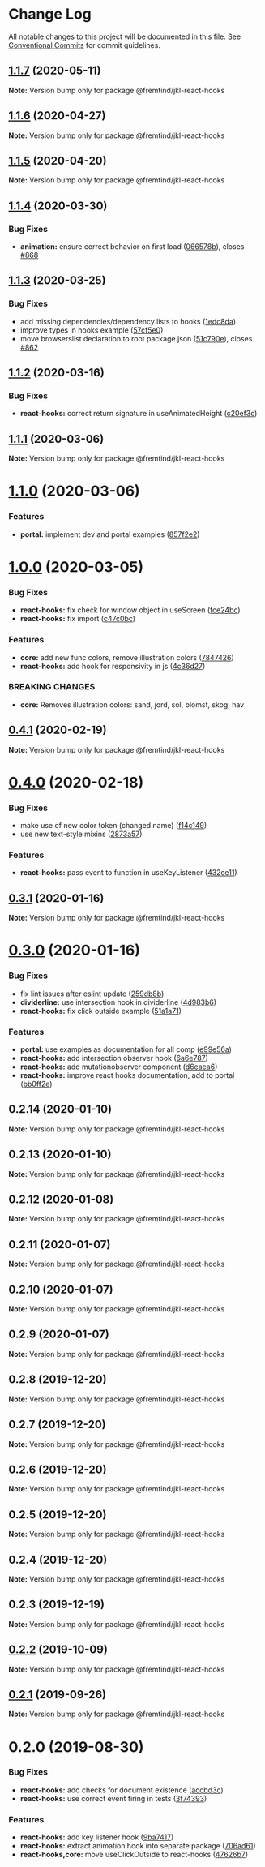# Change Log

All notable changes to this project will be documented in this file.
See [Conventional Commits](https://conventionalcommits.org) for commit guidelines.

## [1.1.7](https://github.com/fremtind/jokul/compare/@fremtind/jkl-react-hooks@1.1.6...@fremtind/jkl-react-hooks@1.1.7) (2020-05-11)

**Note:** Version bump only for package @fremtind/jkl-react-hooks





## [1.1.6](https://github.com/fremtind/jokul/compare/@fremtind/jkl-react-hooks@1.1.5...@fremtind/jkl-react-hooks@1.1.6) (2020-04-27)

**Note:** Version bump only for package @fremtind/jkl-react-hooks





## [1.1.5](https://github.com/fremtind/jokul/compare/@fremtind/jkl-react-hooks@1.1.4...@fremtind/jkl-react-hooks@1.1.5) (2020-04-20)

**Note:** Version bump only for package @fremtind/jkl-react-hooks





## [1.1.4](https://github.com/fremtind/jokul/compare/@fremtind/jkl-react-hooks@1.1.3...@fremtind/jkl-react-hooks@1.1.4) (2020-03-30)


### Bug Fixes

* **animation:** ensure correct behavior on first load ([066578b](https://github.com/fremtind/jokul/commit/066578bae76aaf8d4cfe769e5231d0f5388e6c21)), closes [#868](https://github.com/fremtind/jokul/issues/868)





## [1.1.3](https://github.com/fremtind/jokul/compare/@fremtind/jkl-react-hooks@1.1.2...@fremtind/jkl-react-hooks@1.1.3) (2020-03-25)


### Bug Fixes

* add missing dependencies/dependency lists to hooks ([1edc8da](https://github.com/fremtind/jokul/commit/1edc8dabe612ca35a5fab7a6b57ec250dda01771))
* improve types in hooks example ([57cf5e0](https://github.com/fremtind/jokul/commit/57cf5e0305d1f9b8ff42afd61fdfabd5de0e2e0a))
* move browserslist declaration to root package.json ([51c790e](https://github.com/fremtind/jokul/commit/51c790ea79ca3d667871380c6bfbe85a5738920b)), closes [#862](https://github.com/fremtind/jokul/issues/862)





## [1.1.2](https://github.com/fremtind/jokul/compare/@fremtind/jkl-react-hooks@1.1.1...@fremtind/jkl-react-hooks@1.1.2) (2020-03-16)


### Bug Fixes

* **react-hooks:** correct return signature in useAnimatedHeight ([c20ef3c](https://github.com/fremtind/jokul/commit/c20ef3cb6d7cda14cba6751bf8f62fc1fcd866d5))





## [1.1.1](https://github.com/fremtind/jokul/compare/@fremtind/jkl-react-hooks@1.1.0...@fremtind/jkl-react-hooks@1.1.1) (2020-03-06)

**Note:** Version bump only for package @fremtind/jkl-react-hooks





# [1.1.0](https://github.com/fremtind/jokul/compare/@fremtind/jkl-react-hooks@1.0.0...@fremtind/jkl-react-hooks@1.1.0) (2020-03-06)


### Features

* **portal:** implement dev and portal examples ([857f2e2](https://github.com/fremtind/jokul/commit/857f2e29359f9442a7da0c977a94d63dfbdfc194))





# [1.0.0](https://github.com/fremtind/jokul/compare/@fremtind/jkl-react-hooks@0.4.1...@fremtind/jkl-react-hooks@1.0.0) (2020-03-05)


### Bug Fixes

* **react-hooks:** fix check for window object in useScreen ([fce24bc](https://github.com/fremtind/jokul/commit/fce24bc8bf96960a15334017c2c54fc7cd75762d))
* **react-hooks:** fix import ([c47c0bc](https://github.com/fremtind/jokul/commit/c47c0bcb9ebf320ef67800c8925179406504a520))


### Features

* **core:** add new func colors, remove illustration colors ([7847426](https://github.com/fremtind/jokul/commit/7847426fe77f723cd68085d4d995b3d867693c86))
* **react-hooks:** add hook for responsivity in js ([4c36d27](https://github.com/fremtind/jokul/commit/4c36d27a8928a329e4ead16636f7f5a33d6b423f))


### BREAKING CHANGES

* **core:** Removes illustration colors: sand, jord, sol, blomst, skog, hav





## [0.4.1](https://github.com/fremtind/jokul/compare/@fremtind/jkl-react-hooks@0.4.0...@fremtind/jkl-react-hooks@0.4.1) (2020-02-19)

**Note:** Version bump only for package @fremtind/jkl-react-hooks





# [0.4.0](https://github.com/fremtind/jokul/compare/@fremtind/jkl-react-hooks@0.3.1...@fremtind/jkl-react-hooks@0.4.0) (2020-02-18)


### Bug Fixes

* make use of new color token (changed name) ([f14c149](https://github.com/fremtind/jokul/commit/f14c149f779e65fe0775afde4421aef26be8ed1d))
* use new text-style mixins ([2873a57](https://github.com/fremtind/jokul/commit/2873a57f4570ddb87a7390a773433d26a9fde4ac))


### Features

* **react-hooks:** pass event to function in useKeyListener ([432ce11](https://github.com/fremtind/jokul/commit/432ce1160d85c7674e98277b2309d93f9f355d46))





## [0.3.1](https://github.com/fremtind/jokul/compare/@fremtind/jkl-react-hooks@0.3.0...@fremtind/jkl-react-hooks@0.3.1) (2020-01-16)

**Note:** Version bump only for package @fremtind/jkl-react-hooks





# [0.3.0](https://github.com/fremtind/jokul/compare/@fremtind/jkl-react-hooks@0.2.5...@fremtind/jkl-react-hooks@0.3.0) (2020-01-16)


### Bug Fixes

* fix lint issues after eslint update ([259db8b](https://github.com/fremtind/jokul/commit/259db8bf27f6751ec86c413129162728c3c903d6))
* **dividerline:** use intersection hook in dividerline ([4d983b6](https://github.com/fremtind/jokul/commit/4d983b6dec70efd8ff60093f9e103a1344867f86))
* **react-hooks:** fix click outside example ([51a1a71](https://github.com/fremtind/jokul/commit/51a1a71ccc2a6ad69bf6eb52e8e3f30d12f7d32a))


### Features

* **portal:** use examples as documentation for all comp ([e99e56a](https://github.com/fremtind/jokul/commit/e99e56ab2f5bf13cd0e72bf010e6472a08ffabe9))
* **react-hooks:** add intersection observer hook ([6a6e787](https://github.com/fremtind/jokul/commit/6a6e7875542e8563d7f802500525194335c9ba19))
* **react-hooks:** add mutationobserver component ([d6caea6](https://github.com/fremtind/jokul/commit/d6caea6dca91cc7a92a193fc8ac9bdda6906f2e0))
* **react-hooks:** improve react hooks documentation, add to portal ([bb0ff2e](https://github.com/fremtind/jokul/commit/bb0ff2ea005343dd1ea2e5fda121b9aef478359d))





## 0.2.14 (2020-01-10)

**Note:** Version bump only for package @fremtind/jkl-react-hooks





## 0.2.13 (2020-01-10)

**Note:** Version bump only for package @fremtind/jkl-react-hooks





## 0.2.12 (2020-01-08)

**Note:** Version bump only for package @fremtind/jkl-react-hooks





## 0.2.11 (2020-01-07)

**Note:** Version bump only for package @fremtind/jkl-react-hooks





## 0.2.10 (2020-01-07)

**Note:** Version bump only for package @fremtind/jkl-react-hooks





## 0.2.9 (2020-01-07)

**Note:** Version bump only for package @fremtind/jkl-react-hooks





## 0.2.8 (2019-12-20)

**Note:** Version bump only for package @fremtind/jkl-react-hooks





## 0.2.7 (2019-12-20)

**Note:** Version bump only for package @fremtind/jkl-react-hooks





## 0.2.6 (2019-12-20)

**Note:** Version bump only for package @fremtind/jkl-react-hooks





## 0.2.5 (2019-12-20)

**Note:** Version bump only for package @fremtind/jkl-react-hooks





## 0.2.4 (2019-12-20)

**Note:** Version bump only for package @fremtind/jkl-react-hooks

## 0.2.3 (2019-12-19)

**Note:** Version bump only for package @fremtind/jkl-react-hooks

## [0.2.2](https://github.com/fremtind/jokul/compare/@fremtind/jkl-react-hooks@0.2.1...@fremtind/jkl-react-hooks@0.2.2) (2019-10-09)

**Note:** Version bump only for package @fremtind/jkl-react-hooks

## [0.2.1](https://github.com/fremtind/jokul/compare/@fremtind/jkl-react-hooks@0.2.0...@fremtind/jkl-react-hooks@0.2.1) (2019-09-26)

**Note:** Version bump only for package @fremtind/jkl-react-hooks

# 0.2.0 (2019-08-30)

### Bug Fixes

-   **react-hooks:** add checks for document existence ([accbd3c](https://github.com/fremtind/jokul/commit/accbd3c))
-   **react-hooks:** use correct event firing in tests ([3f74393](https://github.com/fremtind/jokul/commit/3f74393))

### Features

-   **react-hooks:** add key listener hook ([9ba7417](https://github.com/fremtind/jokul/commit/9ba7417))
-   **react-hooks:** extract animation hook into separate package ([706ad61](https://github.com/fremtind/jokul/commit/706ad61))
-   **react-hooks,core:** move useClickOutside to react-hooks ([47626b7](https://github.com/fremtind/jokul/commit/47626b7))
